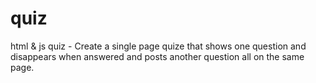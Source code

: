 # quiz
html &amp; js quiz - Create a single page quize that shows one question and disappears when answered and posts another question all on the same page.
